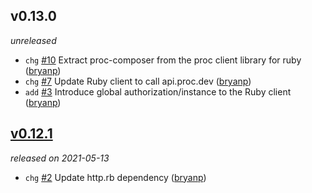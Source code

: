## v0.13.0

*unreleased*

  * `chg` [#10](https://github.com/metabahn/proc/pull/10) Extract proc-composer from the proc client library for ruby ([bryanp](https://github.com/bryanp))
  * `chg` [#7](https://github.com/metabahn/proc/pull/7) Update Ruby client to call api.proc.dev ([bryanp](https://github.com/bryanp))
  * `add` [#3](https://github.com/metabahn/proc/pull/3) Introduce global authorization/instance to the Ruby client ([bryanp](https://github.com/bryanp))

## [v0.12.1](https://github.com/metabahn/proc/releases/tag/2021-05-13)

*released on 2021-05-13*

  * `chg` [#2](https://github.com/metabahn/proc/pull/2) Update http.rb dependency ([bryanp](https://github.com/bryanp))


